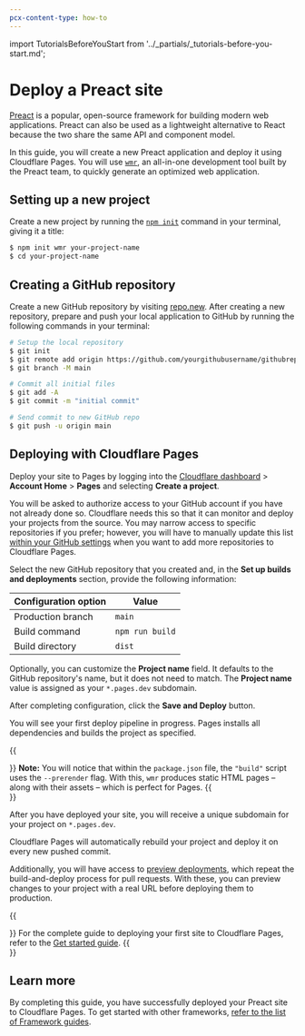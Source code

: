 ```yaml
---
pcx-content-type: how-to
---
```


import TutorialsBeforeYouStart from '../_partials/_tutorials-before-you-start.md';

# Deploy a Preact site

[Preact](https://preactjs.com) is a popular, open-source framework for building modern web applications. Preact can also be used as a lightweight alternative to React because the two share the same API and component model.

In this guide, you will create a new Preact application and deploy it using Cloudflare Pages.
You will use [`wmr`](https://github.com/preactjs/wmr), an all-in-one development tool built by the Preact team, to quickly generate an optimized web application.

## Setting up a new project

Create a new project by running the [`npm init`](https://docs.npmjs.com/cli/v6/commands/npm-init) command in your terminal, giving it a title:

```sh
$ npm init wmr your-project-name
$ cd your-project-name
```

<TutorialsBeforeYouStart />

## Creating a GitHub repository

Create a new GitHub repository by visiting [repo.new](https://repo.new). After creating a new repository, prepare and push your local application to GitHub by running the following commands in your terminal:

```sh
# Setup the local repository
$ git init
$ git remote add origin https://github.com/yourgithubusername/githubrepo
$ git branch -M main

# Commit all initial files
$ git add -A
$ git commit -m "initial commit"

# Send commit to new GitHub repo
$ git push -u origin main
```

## Deploying with Cloudflare Pages

Deploy your site to Pages by logging into the [Cloudflare dashboard](https://dash.cloudflare.com/) > **Account Home** > **Pages** and selecting **Create a project**.

You will be asked to authorize access to your GitHub account if you have not already done so. Cloudflare needs this so that it can monitor and deploy your projects from the source. You may narrow access to specific repositories if you prefer; however, you will have to manually update this list [within your GitHub settings](https://github.com/settings/installations) when you want to add more repositories to Cloudflare Pages.

Select the new GitHub repository that you created and, in the **Set up builds and deployments** section, provide the following information:

<TableLayout>

| Configuration option | Value           |
| -------------------- | --------------- |
| Production branch    | `main`          |
| Build command        | `npm run build` |
| Build directory      | `dist`          |

</TableLayout>

Optionally, you can customize the **Project name** field. It defaults to the GitHub repository's name, but it does not need to match. The **Project name** value is assigned as your `*.pages.dev` subdomain.

After completing configuration, click the **Save and Deploy** button.

You will see your first deploy pipeline in progress. Pages installs all dependencies and builds the project as specified.

{{<Aside type="note">}}
**Note:** You will notice that within the `package.json` file, the `"build"` script uses the `--prerender` flag. With this, `wmr` produces static HTML pages – along with their assets – which is perfect for Pages.
{{</Aside>}}

After you have deployed your site, you will receive a unique subdomain for your project on `*.pages.dev`.

Cloudflare Pages will automatically rebuild your project and deploy it on every new pushed commit.

Additionally, you will have access to [preview deployments](/platform/preview-deployments), which repeat the build-and-deploy process for pull requests. With these, you can preview changes to your project with a real URL before deploying them to production.

{{<Aside type="note">}}
For the complete guide to deploying your first site to Cloudflare Pages, refer to the [Get started guide](/get-started).
{{</Aside>}}

## Learn more

By completing this guide, you have successfully deployed your Preact site to Cloudflare Pages. To get started with other frameworks, [refer to the list of Framework guides](/framework-guides).
